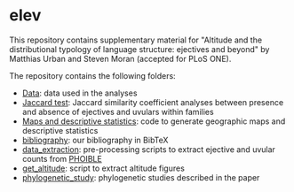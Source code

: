 # elev

This repository contains supplementary material for "Altitude and the distributional typology of language structure: ejectives and beyond" by Matthias Urban and Steven Moran (accepted for PLoS ONE).

The repository contains the following folders:

* [Data](Data): data used in the analyses
* [Jaccard test](Jaccard%20test): Jaccard similarity coefficient analyses between presence and absence of ejectives and uvulars within families
* [Maps and descriptive statistics](Maps%20and%20descriptive%20statistics): code to generate geographic maps and descriptive statistics
* [bibliography](bibliography): our bibliography in BibTeX
* [data_extraction](data_extraction): pre-processing scripts to extract ejective and uvular counts from [PHOIBLE](https://phoible.org/)
* [get_altitude](get_altitude): script to extract altitude figures
* [phylogenetic_study](phylogenetic_study): phylogenetic studies described in the paper
